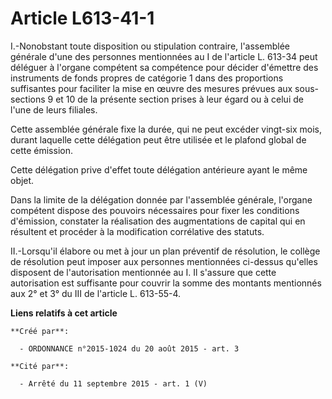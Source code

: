 # Article L613-41-1

I.-Nonobstant toute disposition ou stipulation contraire, l'assemblée générale d'une des personnes mentionnées au I de
l'article L. 613-34 peut déléguer à l'organe compétent sa compétence pour décider d'émettre des instruments de fonds propres
de catégorie 1 dans des proportions suffisantes pour faciliter la mise en œuvre des mesures prévues aux sous-sections 9 et 10
de la présente section prises à leur égard ou à celui de l'une de leurs filiales. 

Cette assemblée générale fixe la durée, qui ne peut excéder vingt-six mois, durant laquelle cette délégation peut être
utilisée et le plafond global de cette émission. 

Cette délégation prive d'effet toute délégation antérieure ayant le même objet. 

Dans la limite de la délégation donnée par l'assemblée générale, l'organe compétent dispose des pouvoirs nécessaires pour
fixer les conditions d'émission, constater la réalisation des augmentations de capital qui en résultent et procéder à la
modification corrélative des statuts. 

II.-Lorsqu'il élabore ou met à jour un plan préventif de résolution, le collège de résolution peut imposer aux personnes
mentionnées ci-dessus qu'elles disposent de l'autorisation mentionnée au I. Il s'assure que cette autorisation est suffisante
pour couvrir la somme des montants mentionnés aux 2° et 3° du III de l'article L. 613-55-4.

**Liens relatifs à cet article**

	**Créé par**:

	  - ORDONNANCE n°2015-1024 du 20 août 2015 - art. 3

	**Cité par**:

	  - Arrêté du 11 septembre 2015 - art. 1 (V)
